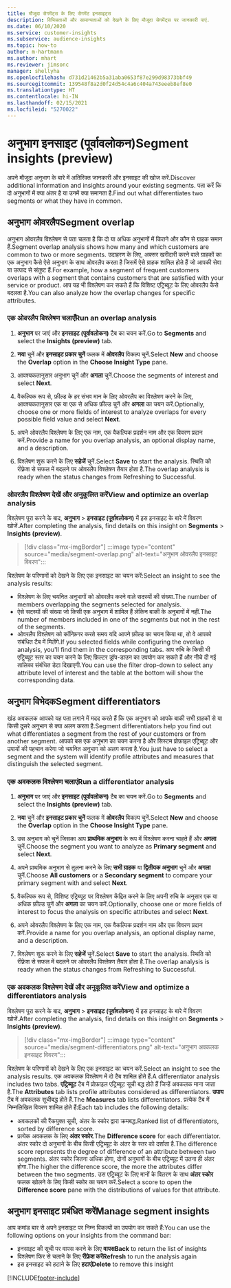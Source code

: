 ```yaml
---
title: मौजूदा सेगमेंट्स के लिए सेगमेंट इनसाइट्स
description: विभिन्नताओं और सामान्यताओं को देखने के लिए मौजूदा सेगमेंट्स पर जानकारी पाएं.
ms.date: 06/10/2020
ms.service: customer-insights
ms.subservice: audience-insights
ms.topic: how-to
author: m-hartmann
ms.author: mhart
ms.reviewer: jimsonc
manager: shellyha
ms.openlocfilehash: d731d21462b5a31aba0653f87e299d98373bbf49
ms.sourcegitcommit: 139548f8a2d0f24d54c4a6c404a743eeeb8ef8e0
ms.translationtype: HT
ms.contentlocale: hi-IN
ms.lasthandoff: 02/15/2021
ms.locfileid: "5270022"
---
```

# <a name="segment-insights-preview"></a><span data-ttu-id="a2308-103">अनुभाग इनसाइट (पूर्वावलोकन)</span><span class="sxs-lookup"><span data-stu-id="a2308-103">Segment insights (preview)</span></span>

<span data-ttu-id="a2308-104">अपने मौजूदा अनुभाग के बारे में अतिरिक्त जानकारी और इनसाइट की खोज करें.</span><span class="sxs-lookup"><span data-stu-id="a2308-104">Discover additional information and insights around your existing segments.</span></span> <span data-ttu-id="a2308-105">पता करें कि दो अनुभागों में क्या अंतर है या उनमें क्या समानता है.</span><span class="sxs-lookup"><span data-stu-id="a2308-105">Find out what differentiates two segments or what they have in common.</span></span>

## <a name="segment-overlap"></a><span data-ttu-id="a2308-106">अनुभाग ओवरलैप</span><span class="sxs-lookup"><span data-stu-id="a2308-106">Segment overlap</span></span>

<span data-ttu-id="a2308-107">अनुभाग ओवरलैप विश्लेषण से पता चलता है कि दो या अधिक अनुभागों में कितने और कौन से ग्राहक समान हैं.</span><span class="sxs-lookup"><span data-stu-id="a2308-107">Segment overlap analysis shows how many and which customers are common to two or more segments.</span></span> <span data-ttu-id="a2308-108">उदाहरण के लिए, अक्सर खरीदारी करने वाले ग्राहकों का एक अनुभाग कैसे ऐसे अनुभाग के साथ ओवरलैप करता है जिसमें ऐसे ग्राहक शामिल होते हैं जो आपकी सेवा या उत्पाद से संतुष्ट हैं.</span><span class="sxs-lookup"><span data-stu-id="a2308-108">For example, how a segment of frequent customers overlaps with a segment that contains customers that are satisfied with your service or product.</span></span>
<span data-ttu-id="a2308-109">आप यह भी विश्लेषण कर सकते हैं कि विशिष्ट एट्रिब्यूट के लिए ओवरलैप कैसे बदलता है.</span><span class="sxs-lookup"><span data-stu-id="a2308-109">You can also analyze how the overlap changes for specific attributes.</span></span>

### <a name="run-an-overlap-analysis"></a><span data-ttu-id="a2308-110">एक ओवरलैप विश्लेषण चलाएँ</span><span class="sxs-lookup"><span data-stu-id="a2308-110">Run an overlap analysis</span></span>

1. <span data-ttu-id="a2308-111">**अनुभाग** पर जाएं और **इनसाइट (पूर्वावलोकन)** टैब का चयन करें.</span><span class="sxs-lookup"><span data-stu-id="a2308-111">Go to **Segments** and select the **Insights (preview)** tab.</span></span>

1. <span data-ttu-id="a2308-112">**नया** चुनें और **इनसाइट प्रकार चुनें** फलक में **ओवरलैप** विकल्प चुनें.</span><span class="sxs-lookup"><span data-stu-id="a2308-112">Select **New** and choose the **Overlap** option in the **Choose Insight Type** pane.</span></span>

1. <span data-ttu-id="a2308-113">आवश्यकतानुसार अनुभाग चुनें और **अगला** चुनें.</span><span class="sxs-lookup"><span data-stu-id="a2308-113">Choose the segments of interest and select **Next**.</span></span>

1. <span data-ttu-id="a2308-114">वैकल्पिक रूप से, फ़ील्ड के हर संभव मान के लिए ओवरलैप का विश्लेषण करने के लिए, आवश्यकतानुसार एक या एक से अधिक फ़ील्ड चुनें और **अगला** का चयन करें.</span><span class="sxs-lookup"><span data-stu-id="a2308-114">Optionally, choose one or more fields of interest to analyze overlaps for every possible field value and select **Next**.</span></span>

1. <span data-ttu-id="a2308-115">अपने ओवरलैप विश्लेषण के लिए एक नाम, एक वैकल्पिक प्रदर्शन नाम और एक विवरण प्रदान करें.</span><span class="sxs-lookup"><span data-stu-id="a2308-115">Provide a name for you overlap analysis, an optional display name, and a description.</span></span>

1. <span data-ttu-id="a2308-116">विश्लेषण शुरू करने के लिए **सहेजें** चुनें.</span><span class="sxs-lookup"><span data-stu-id="a2308-116">Select **Save** to start the analysis.</span></span> <span data-ttu-id="a2308-117">स्थिति को रीफ़्रेश से सफल में बदलने पर ओवरलैप विश्लेषण तैयार होता है.</span><span class="sxs-lookup"><span data-stu-id="a2308-117">The overlap analysis is ready when the status changes from Refreshing to Successful.</span></span>

### <a name="view-and-optimize-an-overlap-analysis"></a><span data-ttu-id="a2308-118">ओवरलैप विश्लेषण देखें और अनुकूलित करें</span><span class="sxs-lookup"><span data-stu-id="a2308-118">View and optimize an overlap analysis</span></span>

<span data-ttu-id="a2308-119">विश्लेषण पूरा करने के बाद, **अनुभाग** > **इनसाइट (पूर्वावलोकन)** में इस इनसाइट के बारे में विवरण खोजें.</span><span class="sxs-lookup"><span data-stu-id="a2308-119">After completing the analysis, find details on this insight on **Segments** > **Insights (preview)**.</span></span>

> [!div class="mx-imgBorder"]
> :::image type="content" source="media/segment-overlap.png" alt-text="अनुभाग ओवरलैप इनसाइट विवरण":::

<span data-ttu-id="a2308-121">विश्लेषण के परिणामों को देखने के लिए एक इनसाइट का चयन करें:</span><span class="sxs-lookup"><span data-stu-id="a2308-121">Select an insight to see the analysis results:</span></span>

- <span data-ttu-id="a2308-122">विश्लेषण के लिए चयनित अनुभागों को ओवरलैप करने वाले सदस्यों की संख्या.</span><span class="sxs-lookup"><span data-stu-id="a2308-122">The number of members overlapping the segments selected for analysis.</span></span>
- <span data-ttu-id="a2308-123">ऐसे सदस्यों की संख्या जो किसी एक अनुभाग में शामिल हैं लेकिन बाकी के अनुभागों में नहीं.</span><span class="sxs-lookup"><span data-stu-id="a2308-123">The number of members included in one of the segments but not in the rest of the segments.</span></span>
- <span data-ttu-id="a2308-124">ओवरलैप विश्लेषण को कॉन्फ़िगर करते समय यदि आपने फ़ील्ड का चयन किया था, तो वे आपको संबंधित टैब में मिलेंगे.</span><span class="sxs-lookup"><span data-stu-id="a2308-124">If you selected fields while configuring the overlap analysis, you'll find them in the corresponding tabs.</span></span> <span data-ttu-id="a2308-125">आप रुचि के किसी भी एट्रिब्यूट स्तर का चयन करने के लिए फ़िल्टर ड्रॉप-डाउन का उपयोग कर सकते हैं और नीचे दी गई तालिका संबंधित डेटा दिखाएगी.</span><span class="sxs-lookup"><span data-stu-id="a2308-125">You can use the filter drop-down to select any attribute level of interest and the table at the bottom will show the corresponding data.</span></span>

## <a name="segment-differentiators"></a><span data-ttu-id="a2308-126">अनुभाग विभेदक</span><span class="sxs-lookup"><span data-stu-id="a2308-126">Segment differentiators</span></span>

<span data-ttu-id="a2308-127">खंड अवकलक आपको यह पता लगाने में मदद करते हैं कि एक अनुभाग को आपके बाकी सभी ग्राहकों से या किसी दूसरे अनुभाग से क्या अलग करता है.</span><span class="sxs-lookup"><span data-stu-id="a2308-127">Segment differentiators help you find out what differentiates a segment from the rest of your customers or from another segment.</span></span> <span data-ttu-id="a2308-128">आपको बस एक अनुभाग का चयन करना है और सिस्टम प्रोफ़ाइल एट्रिब्यूट और उपायों की पहचान करेगा जो चयनित अनुभाग को अलग करता है.</span><span class="sxs-lookup"><span data-stu-id="a2308-128">You just have to select a segment and the system will identify profile attributes and measures that distinguish the selected segment.</span></span>

### <a name="run-a-differentiator-analysis"></a><span data-ttu-id="a2308-129">एक अवकलक विश्लेषण चलाएं</span><span class="sxs-lookup"><span data-stu-id="a2308-129">Run a differentiator analysis</span></span>

1. <span data-ttu-id="a2308-130">**अनुभाग** पर जाएं और **इनसाइट (पूर्वावलोकन)** टैब का चयन करें.</span><span class="sxs-lookup"><span data-stu-id="a2308-130">Go to **Segments** and select the **Insights (preview)** tab.</span></span>

1. <span data-ttu-id="a2308-131">**नया** चुनें और **इनसाइट प्रकार चुनें** फलक में **ओवरलैप** विकल्प चुनें.</span><span class="sxs-lookup"><span data-stu-id="a2308-131">Select **New** and choose the **Overlap** option in the **Choose Insight Type** pane.</span></span>

1. <span data-ttu-id="a2308-132">उस अनुभाग को चुनें जिसका आप **प्राथमिक अनुभाग** के रूप में विश्लेषण करना चाहते हैं और **अगला** चुनें.</span><span class="sxs-lookup"><span data-stu-id="a2308-132">Choose the segment you want to analyze as **Primary segment** and select **Next**.</span></span>

1. <span data-ttu-id="a2308-133">अपने प्राथमिक अनुभाग से तुलना करने के लिए **सभी ग्राहक** या **द्वितीयक अनुभाग** चुनें और **अगला** चुनें.</span><span class="sxs-lookup"><span data-stu-id="a2308-133">Choose **All customers** or a **Secondary segment** to compare your primary segment with and select **Next**.</span></span>

1. <span data-ttu-id="a2308-134">वैकल्पिक रूप से, विशिष्ट एट्रिब्यूट पर विश्लेषण केंद्रित करने के लिए अपनी रुचि के अनुसार एक या अधिक फ़ील्ड चुनें और **अगला** का चयन करें.</span><span class="sxs-lookup"><span data-stu-id="a2308-134">Optionally, choose one or more fields of interest to focus the analysis on specific attributes and select **Next**.</span></span>

1. <span data-ttu-id="a2308-135">अपने ओवरलैप विश्लेषण के लिए एक नाम, एक वैकल्पिक प्रदर्शन नाम और एक विवरण प्रदान करें.</span><span class="sxs-lookup"><span data-stu-id="a2308-135">Provide a name for you overlap analysis, an optional display name, and a description.</span></span>

1. <span data-ttu-id="a2308-136">विश्लेषण शुरू करने के लिए **सहेजें** चुनें.</span><span class="sxs-lookup"><span data-stu-id="a2308-136">Select **Save** to start the analysis.</span></span> <span data-ttu-id="a2308-137">स्थिति को रीफ़्रेश से सफल में बदलने पर ओवरलैप विश्लेषण तैयार होता है.</span><span class="sxs-lookup"><span data-stu-id="a2308-137">The overlap analysis is ready when the status changes from Refreshing to Successful.</span></span>

### <a name="view-and-optimize-a-differentiators-analysis"></a><span data-ttu-id="a2308-138">एक अवकलक विश्लेषण देखें और अनुकूलित करें</span><span class="sxs-lookup"><span data-stu-id="a2308-138">View and optimize a differentiators analysis</span></span>

<span data-ttu-id="a2308-139">विश्लेषण पूरा करने के बाद, **अनुभाग** > **इनसाइट (पूर्वावलोकन)** में इस इनसाइट के बारे में विवरण खोजें.</span><span class="sxs-lookup"><span data-stu-id="a2308-139">After completing the analysis, find details on this insight on **Segments** > **Insights (preview)**.</span></span>

> [!div class="mx-imgBorder"]
> :::image type="content" source="media/segment-differentiators.png" alt-text="अनुभाग अवकलक इनसाइट विवरण":::

<span data-ttu-id="a2308-141">विश्लेषण के परिणामों को देखने के लिए एक इनसाइट का चयन करें.</span><span class="sxs-lookup"><span data-stu-id="a2308-141">Select an insight to see the analysis results.</span></span> <span data-ttu-id="a2308-142">एक अवकलक विश्लेषण में दो टैब शामिल होते हैं.</span><span class="sxs-lookup"><span data-stu-id="a2308-142">A differentiator analysis includes two tabs.</span></span> <span data-ttu-id="a2308-143">**एट्रिब्यूट** टैब में प्रोफ़ाइल एट्रिब्यूट सूची बद्ध होते हैं जिन्हें अवकलक माना जाता है.</span><span class="sxs-lookup"><span data-stu-id="a2308-143">The **Attributes** tab lists profile attributes considered as differentiators.</span></span> <span data-ttu-id="a2308-144">**उपाय** टैब में अवकलक सूचीबद्ध होते हैं.</span><span class="sxs-lookup"><span data-stu-id="a2308-144">The **Measures** tab lists differentiators.</span></span> <span data-ttu-id="a2308-145">प्रत्येक टैब में निम्नलिखित विवरण शामिल होते हैं:</span><span class="sxs-lookup"><span data-stu-id="a2308-145">Each tab includes the following details:</span></span>

- <span data-ttu-id="a2308-146">अवकलकों की रैंकयुक्त सूची, अंतर के स्कोर द्वारा क्रमबद्ध.</span><span class="sxs-lookup"><span data-stu-id="a2308-146">Ranked list of differentiators, sorted by difference score.</span></span>
- <span data-ttu-id="a2308-147">प्रत्येक अवकलक के लिए **अंतर स्कोर**.</span><span class="sxs-lookup"><span data-stu-id="a2308-147">The **Difference score** for each differentiator.</span></span> <span data-ttu-id="a2308-148">अंतर स्कोर दो अनुभागों के बीच किसी एट्रिब्यूट के अंतर के स्तर को दर्शाता है.</span><span class="sxs-lookup"><span data-stu-id="a2308-148">The difference score represents the degree of difference of an attribute between two segments.</span></span> <span data-ttu-id="a2308-149">अंतर स्कोर जितना अधिक होगा, दोनों अनुभागों के बीच एट्रिब्यूट में उतना ही अंतर होगा.</span><span class="sxs-lookup"><span data-stu-id="a2308-149">The higher the difference score, the more the attributes differ between the two segments.</span></span> <span data-ttu-id="a2308-150">उस एट्रिब्यूट के लिए मानों के वितरण के साथ **अंतर स्कोर** फलक खोलने के लिए किसी स्कोर का चयन करें.</span><span class="sxs-lookup"><span data-stu-id="a2308-150">Select a score to open the **Difference score** pane with the distributions of values for that attribute.</span></span>

## <a name="manage-segment-insights"></a><span data-ttu-id="a2308-151">अनुभाग इनसाइट प्रबंधित करें</span><span class="sxs-lookup"><span data-stu-id="a2308-151">Manage segment insights</span></span>

<span data-ttu-id="a2308-152">आप कमांड बार से अपने इनसाइट पर निम्न विकल्पों का उपयोग कर सकते हैं:</span><span class="sxs-lookup"><span data-stu-id="a2308-152">You can use the following options on your insights from the command bar:</span></span>

- <span data-ttu-id="a2308-153">इनसाइट की सूची पर वापस करने के लिए **वापस**</span><span class="sxs-lookup"><span data-stu-id="a2308-153">**Back** to return the list of insights</span></span>
- <span data-ttu-id="a2308-154">विश्लेषण फिर से चलाने के लिए **रीफ़्रेश करें**</span><span class="sxs-lookup"><span data-stu-id="a2308-154">**Refresh** to run the analysis again</span></span>
- <span data-ttu-id="a2308-155">इस इनसाइट को हटाने के लिए **हटाएं**</span><span class="sxs-lookup"><span data-stu-id="a2308-155">**Delete** to remove this insight</span></span>


[!INCLUDE[footer-include](../includes/footer-banner.md)]